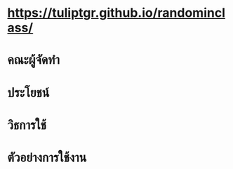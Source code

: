 # https://tuliptgr.github.io/randominclass/
# คณะผู้จัดทำ
# ประโยชน์
# วิธการใช้
# ตัวอย่างการใช้งาน
